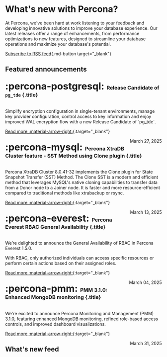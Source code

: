 # What's new with Percona?

At Percona, we've been hard at work listening to your feedback and developing innovative solutions to improve your database experience. Our latest releases offer a range of enhancements, from performance optimizations to new features, designed to streamline your database operations and maximize your database's potential.

[Subscribe to RSS feed](https://docs.percona.com/feed_rss_created.xml){.md-button target="_blank"}

## Featured announcements

<div data-grid markdown>

<div data-banner="postgresql" markdown>

### <span style="font-size:1.875em;margin-right:0.125em">:percona-postgresql:</span> Release Candidate of `pg_tde` {.title}
<br>
Simplify encryption configuration in single-tenant environments, manage key provider configuration, control access to key information and enjoy improved WAL encryption flow with a new Release Candidate of `pg_tde`.  
<div class="actions" markdown>

[Read more :material-arrow-right:](../new/posts/PostgreSQL/pg-tde-rc-release.md){:target="_blank"}

<span style="float: right;">March 27, 2025</span>

</div>
</div>

<div data-banner="mysql" markdown>

### <span style="font-size:1.875em;margin-right:0.125em">:percona-mysql:</span> Percona XtraDB Cluster feature - SST Method using Clone plugin {.title}
<br>
Percona XtraDB Cluster 8.0.41-32 implements the Clone plugin for State Snapshot Transfer (SST) Method. The Clone SST is a modern and efficient method that leverages MySQL's native cloning capabilities to transfer data from a Donor node to a Joiner node. It is faster and more resource-efficient compared to traditional methods like xtrabackup or rsync.

<div class="actions" markdown>

[Read more :material-arrow-right:](../new/posts/MySQL/clone-sst.md){:target="_blank"}

<span style="float: right;">March 13, 2025</span>

</div>
</div>

<div data-banner="everest" markdown>

### <span style="font-size:1.875em;margin-right:0.125em">:percona-everest:</span> Percona Everest RBAC General Availability {.title}
<br>
We’re delighted to announce the General Availability of RBAC in Percona Everest 1.5.0.

With RBAC, only authorized individuals can access specific resources or perform certain actions based on their assigned roles.
<div class="actions" markdown>

[Read more :material-arrow-right:](../new/posts/Percona%20Everest/everest-1.5.0-release.md){:target="_blank"}

<span style="float: right;">March 04, 2025</span>

</div>
</div>

<div data-banner="pmm" markdown>

### <span style="font-size:1.875em;margin-right:0.125em">:percona-pmm:</span> PMM 3.1.0: Enhanced MongoDB monitoring {.title}
<br>
We're excited to announce Percona Monitoring and Management (PMM) 3.1.0, featuring enhanced MongoDB monitoring, refined role-based access controls, and improved dashboard visualizations.

<div class="actions" markdown>

[Read more :material-arrow-right:](../new/posts/Percona%20Monitoring%20and%20Management/pmm-3.1.0-release.md){:target="_blank"}

<span style="float: right;">March 31, 2025</span>

</div>
</div>

</div>

## What's new feed
